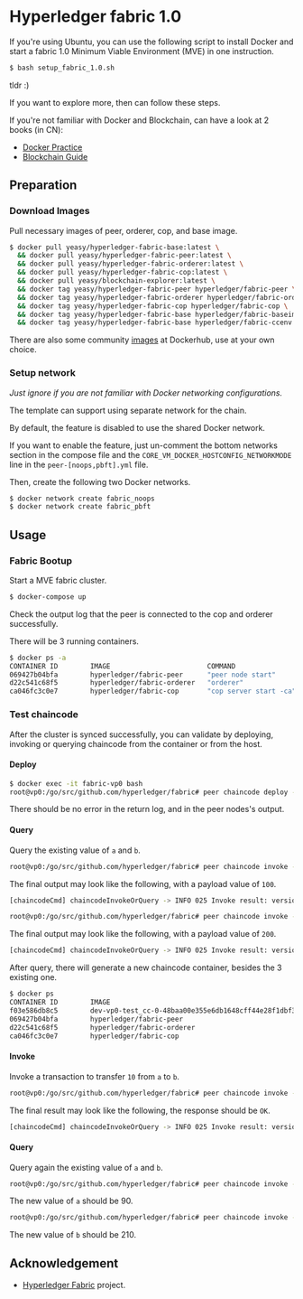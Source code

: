 # Hyperledger fabric 1.0

If you're using Ubuntu, you can use the following script to install Docker and start a fabric 1.0 Minimum Viable Environment (MVE) in one instruction.

```sh
$ bash setup_fabric_1.0.sh
```

tldr :)

If you want to explore more, then can follow these steps.

If you're not familiar with Docker and Blockchain, can have a look at 2 books (in CN):

* [Docker Practice](https://github.com/yeasy/docker_practice)
* [Blockchain Guide](https://github.com/yeasy/blockchain_guide)

## Preparation

### Download Images

Pull necessary images of peer, orderer, cop, and base image.

```sh
$ docker pull yeasy/hyperledger-fabric-base:latest \
  && docker pull yeasy/hyperledger-fabric-peer:latest \
  && docker pull yeasy/hyperledger-fabric-orderer:latest \
  && docker pull yeasy/hyperledger-fabric-cop:latest \
  && docker pull yeasy/blockchain-explorer:latest \
  && docker tag yeasy/hyperledger-fabric-peer hyperledger/fabric-peer \
  && docker tag yeasy/hyperledger-fabric-orderer hyperledger/fabric-orderer \
  && docker tag yeasy/hyperledger-fabric-cop hyperledger/fabric-cop \
  && docker tag yeasy/hyperledger-fabric-base hyperledger/fabric-baseimage \
  && docker tag yeasy/hyperledger-fabric-base hyperledger/fabric-ccenv:x86_64-1.0.0-preview
```

There are also some community [images](https://hub.docker.com/r/hyperledger/) at Dockerhub, use at your own choice.


### Setup network

*Just ignore if you are not familiar with Docker networking configurations.*

The template can support using separate network for the chain.

By default, the feature is disabled to use the shared Docker network.

If you want to enable the feature, just un-comment the bottom networks section in the compose file and the `CORE_VM_DOCKER_HOSTCONFIG_NETWORKMODE` line in the `peer-[noops,pbft].yml` file.

Then, create the following two Docker networks.

```sh
$ docker network create fabric_noops
$ docker network create fabric_pbft
```

## Usage

### Fabric Bootup

Start a MVE fabric cluster.

```sh
$ docker-compose up
```

Check the output log that the peer is connected to the cop and orderer successfully.

There will be 3 running containers.

```bash
$ docker ps -a
CONTAINER ID        IMAGE                        COMMAND                  CREATED             STATUS              PORTS                                             NAMES
069427b04bfa        hyperledger/fabric-peer      "peer node start"        5 minutes ago       Up 5 minutes        7050/tcp, 7052-7059/tcp, 0.0.0.0:7051->7051/tcp   fabric-vp0
d22c541c68f5        hyperledger/fabric-orderer   "orderer"                5 minutes ago       Up 5 minutes        0.0.0.0:7050->7050/tcp                            fabric-orderer
ca046fc3c0e7        hyperledger/fabric-cop       "cop server start -ca"   5 minutes ago       Up 5 minutes        0.0.0.0:8888->8888/tcp                            fabric-cop
```

### Test chaincode

After the cluster is synced successfully, you can validate by deploying, invoking or querying chaincode from the container or from the host.

#### Deploy
```sh
$ docker exec -it fabric-vp0 bash
root@vp0:/go/src/github.com/hyperledger/fabric# peer chaincode deploy -n test_cc -p github.com/hyperledger/fabric/examples/chaincode/go/chaincode_example02 -c '{"Args":["init","a","100","b","200"]}'
```

There should be no error in the return log, and in the peer nodes's output.

#### Query
Query the existing value of `a` and `b`.

```bash
root@vp0:/go/src/github.com/hyperledger/fabric# peer chaincode invoke -n test_cc -c '{"Args":["query","a"]}'
```

The final output may look like the following, with a payload value of `100`.

```bash
[chaincodeCmd] chaincodeInvokeOrQuery -> INFO 025 Invoke result: version:1 response:<status:200 message:"OK" payload:"100" > payload:"\n M\357\236W\346\363W\320\\#[6H\246s\273\2270<3\253\340i\311i\371i\341\0143\301?\022(\n&\002\004lccc\001\007test_cc\004\001\001\001\001\000\007test_cc\001\001a\004\001\001\001\001\000" endorsement:<endorser:"\n\007DEFAULT\022\232\007-----BEGIN -----\nMIICjDCCAjKgAwIBAgIUBEVwsSx0TmqdbzNwleNBBzoIT0wwCgYIKoZIzj0EAwIw\nfzELMAkGA1UEBhMCVVMxEzARBgNVBAgTCkNhbGlmb3JuaWExFjAUBgNVBAcTDVNh\nbiBGcmFuY2lzY28xHzAdBgNVBAoTFkludGVybmV0IFdpZGdldHMsIEluYy4xDDAK\nBgNVBAsTA1dXVzEUMBIGA1UEAxMLZXhhbXBsZS5jb20wHhcNMTYxMTExMTcwNzAw\nWhcNMTcxMTExMTcwNzAwWjBjMQswCQYDVQQGEwJVUzEXMBUGA1UECBMOTm9ydGgg\nQ2Fyb2xpbmExEDAOBgNVBAcTB1JhbGVpZ2gxGzAZBgNVBAoTEkh5cGVybGVkZ2Vy\nIEZhYnJpYzEMMAoGA1UECxMDQ09QMFkwEwYHKoZIzj0CAQYIKoZIzj0DAQcDQgAE\nHBuKsAO43hs4JGpFfiGMkB/xsILTsOvmN2WmwpsPHZNL6w8HWe3xCPQtdG/XJJvZ\n+C756KEsUBM3yw5PTfku8qOBpzCBpDAOBgNVHQ8BAf8EBAMCBaAwHQYDVR0lBBYw\nFAYIKwYBBQUHAwEGCCsGAQUFBwMCMAwGA1UdEwEB/wQCMAAwHQYDVR0OBBYEFOFC\ndcUZ4es3ltiCgAVDoyLfVpPIMB8GA1UdIwQYMBaAFBdnQj2qnoI/xMUdn1vDmdG1\nnEgQMCUGA1UdEQQeMByCCm15aG9zdC5jb22CDnd3dy5teWhvc3QuY29tMAoGCCqG\nSM49BAMCA0gAMEUCIDf9Hbl4xn3z4EwNKmilM9lX2Fq4jWpAaRVB97OmVEeyAiEA\n25aDPQHGGq2AvhKT0wvt08cX1GTGCIbfmuLpMwKQj38=\n-----END -----\n" signature:"0E\002 +\223\213\026\025\006|H\300\205\362\345\251\373a\241\241\373\360H\032'&\223#\035W\354\032\0321\214\002!\000\351y\027\220\351\317\342\235\255\266zqfO\305\207\346\314\256\005L\025\244A\361-\241>~h\307\"" >
```

```bash
root@vp0:/go/src/github.com/hyperledger/fabric# peer chaincode invoke -n test_cc -c '{"Args":["query","b"]}'
```

The final output may look like the following, with a payload value of `200`.

```bash
[chaincodeCmd] chaincodeInvokeOrQuery -> INFO 025 Invoke result: version:1 response:<status:200 message:"OK" payload:"200" > payload:"\n \237K\000W\360\374\207\210\201PF\220\222 8-\220\223\257\373\\\272\231c\3622\306\332\356\246\346\300\022(\n&\002\007test_cc\001\001b\004\001\001\001\001\000\004lccc\001\007test_cc\004\001\001\001\001\000" endorsement:<endorser:"\n\007DEFAULT\022\232\007-----BEGIN -----\nMIICjDCCAjKgAwIBAgIUBEVwsSx0TmqdbzNwleNBBzoIT0wwCgYIKoZIzj0EAwIw\nfzELMAkGA1UEBhMCVVMxEzARBgNVBAgTCkNhbGlmb3JuaWExFjAUBgNVBAcTDVNh\nbiBGcmFuY2lzY28xHzAdBgNVBAoTFkludGVybmV0IFdpZGdldHMsIEluYy4xDDAK\nBgNVBAsTA1dXVzEUMBIGA1UEAxMLZXhhbXBsZS5jb20wHhcNMTYxMTExMTcwNzAw\nWhcNMTcxMTExMTcwNzAwWjBjMQswCQYDVQQGEwJVUzEXMBUGA1UECBMOTm9ydGgg\nQ2Fyb2xpbmExEDAOBgNVBAcTB1JhbGVpZ2gxGzAZBgNVBAoTEkh5cGVybGVkZ2Vy\nIEZhYnJpYzEMMAoGA1UECxMDQ09QMFkwEwYHKoZIzj0CAQYIKoZIzj0DAQcDQgAE\nHBuKsAO43hs4JGpFfiGMkB/xsILTsOvmN2WmwpsPHZNL6w8HWe3xCPQtdG/XJJvZ\n+C756KEsUBM3yw5PTfku8qOBpzCBpDAOBgNVHQ8BAf8EBAMCBaAwHQYDVR0lBBYw\nFAYIKwYBBQUHAwEGCCsGAQUFBwMCMAwGA1UdEwEB/wQCMAAwHQYDVR0OBBYEFOFC\ndcUZ4es3ltiCgAVDoyLfVpPIMB8GA1UdIwQYMBaAFBdnQj2qnoI/xMUdn1vDmdG1\nnEgQMCUGA1UdEQQeMByCCm15aG9zdC5jb22CDnd3dy5teWhvc3QuY29tMAoGCCqG\nSM49BAMCA0gAMEUCIDf9Hbl4xn3z4EwNKmilM9lX2Fq4jWpAaRVB97OmVEeyAiEA\n25aDPQHGGq2AvhKT0wvt08cX1GTGCIbfmuLpMwKQj38=\n-----END -----\n" signature:"0E\002!\000\372\223\021\305\032\351L\362`?\\\274\233\334\332\374\250,H\"vq~\226^\2707W\300\207D8\002 \034\031/$&\360<iI\372\323\017\352QTwH\263\217\003E\312\306\020\036\225\026\0103^a\307" >
```

After query, there will generate a new chaincode container, besides the 3 existing one.

```bash
$ docker ps
CONTAINER ID        IMAGE                                                                                                                                                COMMAND                  CREATED              STATUS              PORTS                                             NAMES
f03e586db8c5        dev-vp0-test_cc-0-48baa00e355e6db1648cff44e28f1dbf322523a99ffe283fd99a00348466eb78075559488e372409bb691aab29cfa894645c9c2737781367012e0c816eb227b7   "/opt/gopath/bin/test"   About a minute ago   Up About a minute                                                     dev-vp0-test_cc-0-48baa00e355e6db1648cff44e28f1dbf322523a99ffe283fd99a00348466eb78075559488e372409bb691aab29cfa894645c9c2737781367012e0c816eb227b7
069427b04bfa        hyperledger/fabric-peer                                                                                                                              "peer node start"        9 minutes ago        Up 9 minutes        7050/tcp, 7052-7059/tcp, 0.0.0.0:7051->7051/tcp   fabric-vp0
d22c541c68f5        hyperledger/fabric-orderer                                                                                                                           "orderer"                9 minutes ago        Up 9 minutes        0.0.0.0:7050->7050/tcp                            fabric-orderer
ca046fc3c0e7        hyperledger/fabric-cop                                                                                                                               "cop server start -ca"   9 minutes ago        Up 9 minutes        0.0.0.0:8888->8888/tcp                            fabric-cop
```

#### Invoke
Invoke a transaction to transfer `10` from `a` to `b`.

```bash
root@vp0:/go/src/github.com/hyperledger/fabric# peer chaincode invoke -n test_cc -c '{"Args":["invoke","a","b","10"]}'
```

The final result may look like the following, the response should be `OK`.

```bash
[chaincodeCmd] chaincodeInvokeOrQuery -> INFO 025 Invoke result: version:1 response:<status:200 message:"OK" > payload:"\n I\225\305\002\232&\241N\031wQ\002\304Q\332H\247\330f\271\216Pp\311\254\314\226\255\277\031\325H\022<\n:\002\004lccc\001\007test_cc\004\001\001\001\001\000\007test_cc\002\001a\004\001\001\001\001\001b\004\001\001\001\001\002\001b\000\003210\001a\000\00290" endorsement:<endorser:"\n\007DEFAULT\022\232\007-----BEGIN -----\nMIICjDCCAjKgAwIBAgIUBEVwsSx0TmqdbzNwleNBBzoIT0wwCgYIKoZIzj0EAwIw\nfzELMAkGA1UEBhMCVVMxEzARBgNVBAgTCkNhbGlmb3JuaWExFjAUBgNVBAcTDVNh\nbiBGcmFuY2lzY28xHzAdBgNVBAoTFkludGVybmV0IFdpZGdldHMsIEluYy4xDDAK\nBgNVBAsTA1dXVzEUMBIGA1UEAxMLZXhhbXBsZS5jb20wHhcNMTYxMTExMTcwNzAw\nWhcNMTcxMTExMTcwNzAwWjBjMQswCQYDVQQGEwJVUzEXMBUGA1UECBMOTm9ydGgg\nQ2Fyb2xpbmExEDAOBgNVBAcTB1JhbGVpZ2gxGzAZBgNVBAoTEkh5cGVybGVkZ2Vy\nIEZhYnJpYzEMMAoGA1UECxMDQ09QMFkwEwYHKoZIzj0CAQYIKoZIzj0DAQcDQgAE\nHBuKsAO43hs4JGpFfiGMkB/xsILTsOvmN2WmwpsPHZNL6w8HWe3xCPQtdG/XJJvZ\n+C756KEsUBM3yw5PTfku8qOBpzCBpDAOBgNVHQ8BAf8EBAMCBaAwHQYDVR0lBBYw\nFAYIKwYBBQUHAwEGCCsGAQUFBwMCMAwGA1UdEwEB/wQCMAAwHQYDVR0OBBYEFOFC\ndcUZ4es3ltiCgAVDoyLfVpPIMB8GA1UdIwQYMBaAFBdnQj2qnoI/xMUdn1vDmdG1\nnEgQMCUGA1UdEQQeMByCCm15aG9zdC5jb22CDnd3dy5teWhvc3QuY29tMAoGCCqG\nSM49BAMCA0gAMEUCIDf9Hbl4xn3z4EwNKmilM9lX2Fq4jWpAaRVB97OmVEeyAiEA\n25aDPQHGGq2AvhKT0wvt08cX1GTGCIbfmuLpMwKQj38=\n-----END -----\n" signature:"0E\002 h\260\3062\022\315\016\345\032C\002W\361\366\313\366\225\002\300\250\017\0047\314\361P\270\261\330\226\371\006\002!\000\376\331\222JI\026\026\347\010Y73\334}\321\311\236\265\325'\"\317\311:l\\\025\240\334\2073\202" >
```

#### Query
Query again the existing value of `a` and `b`.

```bash
root@vp0:/go/src/github.com/hyperledger/fabric# peer chaincode invoke -n test_cc -c '{"Args":["query","a"]}'
```
The new value of `a` should be 90.

```bash
root@vp0:/go/src/github.com/hyperledger/fabric# peer chaincode invoke -n test_cc -c '{"Args":["query","a"]}'
```
The new value of `b` should be 210.

## Acknowledgement
* [Hyperledger Fabric](https://github.com/hyperledger/fabric/) project.
